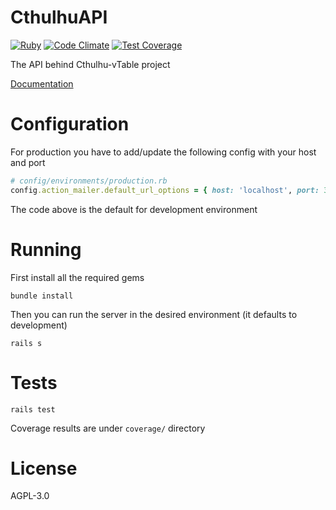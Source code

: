 # CthulhuAPI

[![Ruby](https://github.com/bfsgr/CthulhuAPI/actions/workflows/ruby.yml/badge.svg)](https://github.com/bfsgr/CthulhuAPI/actions/workflows/ruby.yml)
[![Code Climate](https://codeclimate.com/github/bfsgr/CthulhuAPI.svg)](https://codeclimate.com/github/bfsgr/CthulhuAPI)
[![Test Coverage](https://api.codeclimate.com/v1/badges/80d0c3e199eccd70f485/test_coverage)](https://codeclimate.com/github/bfsgr/CthulhuAPI/test_coverage)

The API behind Cthulhu-vTable project

[Documentation](https://app.swaggerhub.com/apis-docs/bfsgr/CthulhuAPI/)

# Configuration

For production you have to add/update the following config with your host and port

```ruby
# config/environments/production.rb
config.action_mailer.default_url_options = { host: 'localhost', port: 3000 }
```

The code above is the default for development environment

# Running

First install all the required gems
```
bundle install
```

Then you can run the server in the desired environment (it defaults to development)
```
rails s
```

# Tests

```
rails test
```
Coverage results are under `coverage/` directory 

# License

AGPL-3.0
